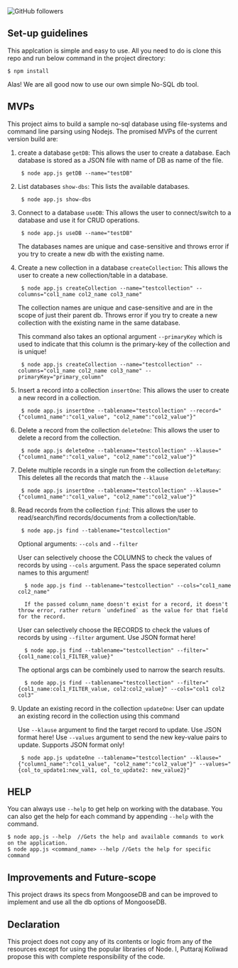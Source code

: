<img alt="GitHub followers" src="https://img.shields.io/github/followers/puttarajkoliwad?color=green&label=puttarajkoliwad&logoColor=green&style=social">

<a name="install"></a>
Set-up guidelines
------------
This applcation is simple and easy to use. All you need to do is clone this repo and run below command in the project directory:

    $ npm install

Alas! We are all good now to use our own simple No-SQL db tool.


<a name="mvp"></a>
MVPs
------------
This project aims to build a sample no-sql database using file-systems and command line parsing using Nodejs. The promised MVPs of the current version build are:
1. create a database `getDB`: This allows the user to create a database. Each database is stored as a JSON file with name of DB as name of the file.
      
        $ node app.js getDB --name="testDB"
      
2. List databases `show-dbs`: This lists the available databases.
      
        $ node app.js show-dbs

3. Connect to a database `useDB`: This allows the user to connect/switch to a database and use it for CRUD operations.
      
        $ node app.js useDB --name="testDB"
   The databases names are unique and case-sensitive and throws error if you try to create a new db with the existing name.

4. Create a new collection in a database `createCollection`: This allows the user to create a new collection/table in a database.
      
        $ node app.js createCollection --name="testcollection" --columns="col1_name col2_name col3_name"
   The collection names are unique and case-sensitive and are in the scope of just their parent db. Throws error if you try to create a new collection with the existing name in the same database.
   
   This command also takes an optional argument `--primaryKey` which is used to indicate that this column is the primary-key of the collection and is unique!
        
        $ node app.js createCollection --name="testcollection" --columns="col1_name col2_name col3_name" --primaryKey="primary_column"

5. Insert a record into a collection `insertOne`: This allows the user to create a new record in a collection.
      
        $ node app.js insertOne --tablename="testcollection" --record="{"column1_name":"col1_value", "col2_name":"col2_value"}"

6. Delete a record from the collection `deleteOne`: This allows the user to delete a record from the collection.
      
        $ node app.js deleteOne --tablename="testcollection" --klause="{"column1_name":"col1_value", "col2_name":"col2_value"}"
   
7. Delete multiple records in a single run from the collection `deleteMany`: This deletes all the records that match the `--klause`
      
        $ node app.js insertOne --tablename="testcollection" --klause="{"column1_name":"col1_value", "col2_name":"col2_value"}"

8. Read records from the collection `find`: This allows the user to read/search/find records/documents from a collection/table.
      
        $ node app.js find --tablename="testcollection"
        
   Optional arguments: `--cols` and `--filter`
   
   User can selectively choose the COLUMNS to check the values of records by using `--cols` argument. Pass the space seperated column names to this argument!
   
         $ node app.js find --tablename="testcollection" --cols="col1_name col2_name"
         
         If the passed column_name doesn't exist for a record, it doesn't throw error, rather return `undefined` as the value for that field for the record.
         
   User can selectively choose the RECORDS to check the values of records by using `--filter` argument. Use JSON format here!
   
         $ node app.js find --tablename="testcollection" --filter="{col1_name:col1_FILTER_value}"
   
   The optional args can be combinely used to narrow the search results.
   
         $ node app.js find --tablename="testcollection" --filter="{col1_name:col1_FILTER_value, col2:col2_value}" --cols="col1 col2 col3"
         
9. Update an existing record in the collection `updateOne`: User can update an existing record in the collection using this command

   Use `--klause` argument to find the target record to update. Use JSON format here!
   Use `--values` argument to send the new key-value pairs to update. Supports JSON format only!
      
        $ node app.js updateOne --tablename="testcollection" --klause="{"column1_name":"col1_value", "col2_name":"col2_value"}" --values="{col_to_update1:new_val1, col_to_update2: new_value2}"
        
   
   
   
<a name="help"></a>
HELP
------------
You can always use `--help` to get help on working with the database. You can also get the help for each command by appending `--help` with the command.

    $ node app.js --help  //Gets the help and available commands to work on the application.
    $ node app.js <command_name> --help //Gets the help for specific command 
    
<a name="improve"></a>
Improvements and Future-scope
------------
This project draws its specs from MongooseDB and can be improved to implement and use all the db options of MongooseDB.

<a name="declaration"></a>
Declaration
------------
This project does not copy any of its contents or logic from any of the resources except for using the popular libraries of Node. I, Puttaraj Koliwad propose this with complete responsibility of the code.
